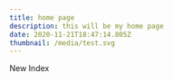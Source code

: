 ```yaml
---
title: home page
description: this will be my home page
date: 2020-11-21T18:47:14.805Z
thumbnail: /media/test.svg
---
```

New Index
